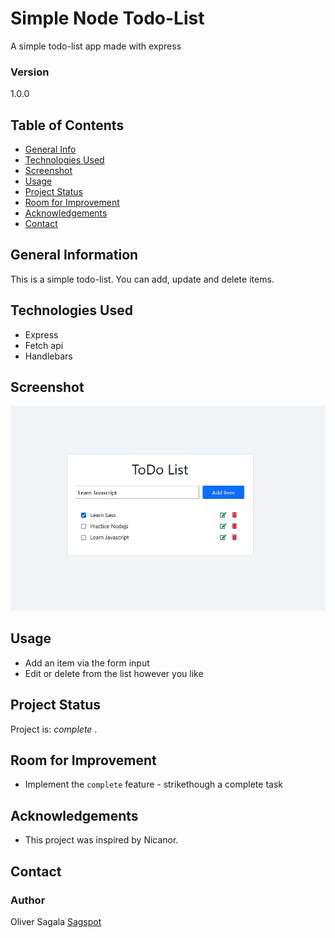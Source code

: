 # Simple Node Todo-List

A simple todo-list app made with express

### Version

1.0.0

## Table of Contents

- [General Info](#general-information)
- [Technologies Used](#technologies-used)
- [Screenshot](#screenshot)
- [Usage](#usage)
- [Project Status](#project-status)
- [Room for Improvement](#room-for-improvement)
- [Acknowledgements](#acknowledgements)
- [Contact](#contact)
<!-- * [License](#license) -->

## General Information

This is a simple todo-list. You can add, update and delete items.

## Technologies Used

- Express
- Fetch api
- Handlebars

## Screenshot

![Example screenshot](./public/images/todo-list.jpg)

## Usage

- Add an item via the form input
- Edit or delete from the list however you like

## Project Status

Project is: _complete_ .

## Room for Improvement

- Implement the `complete` feature - strikethough a complete task

## Acknowledgements

- This project was inspired by Nicanor.

## Contact

### Author

Oliver Sagala
[Sagspot](https://sagspot.netlify.app/)
